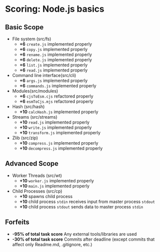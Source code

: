# Scoring: Node.js basics

## Basic Scope

- File system (src/fs)
    - **+6** `create.js` implemented properly
    - **+6** `copy.js` implemented properly
    - **+6** `rename.js` implemented properly
    - **+6** `delete.js` implemented properly
    - **+6** `list.js` implemented properly
    - **+6** `read.js` implemented properly
- Command line interface(src/cli)
    - **+6** `args.js` implemented properly
    - **+6** `commands.js` implemented properly
- Modules(src/modules)
    - **+6** `cjsToEsm.cjs` refactored properly
    - **+6** `esmToCjs.mjs` refactored properly
- Hash (src/hash)
    - **+10** `calcHash.js` implemented properly
- Streams (src/streams)
    - **+10** `read.js` implemented properly
    - **+10** `write.js` implemented properly
    - **+10** `transform.js` implemented properly
- Zlib (src/zip)
    - **+10** `compress.js` implemented properly
    - **+10** `decompress.js` implemented properly

## Advanced Scope

- Worker Threads (src/wt)
    - **+10** `worker.js` implemented properly
    - **+10** `main.js` implemented properly
- Child Processes (src/cp)
    - **+10** spawns child process
    - **+10** child process `stdin` receives input from master process  `stdout`
     - **+10** child process `stdout` sends data to master process `stdin`

## Forfeits

- **-95% of total task score** Any external tools/libraries are used
- **-30% of total task score** Commits after deadline (except commits that affect only Readme.md, .gitignore, etc.)